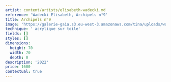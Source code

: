 ```yaml
---
artist: content/artists/elisabeth-wadecki.md
reference: 'Wadecki Elisabeth, Archipels n°9'
title: Archipels n°9
image: 'https://galerie-gaia.s3.eu-west-3.amazonaws.com/tina/uploads/wadecki-elisabeth/E.Wadecki Archipels n°9  2022 70x70cm acrylique sur toile 1600 eur.1000.jpg'
technique: ' acrylique sur toile'
fields: []
styles: []
dimensions:
  height: 70
  width: 70
  depth: 0
description: '2022'
price: 1600
contextual: true
---
```


